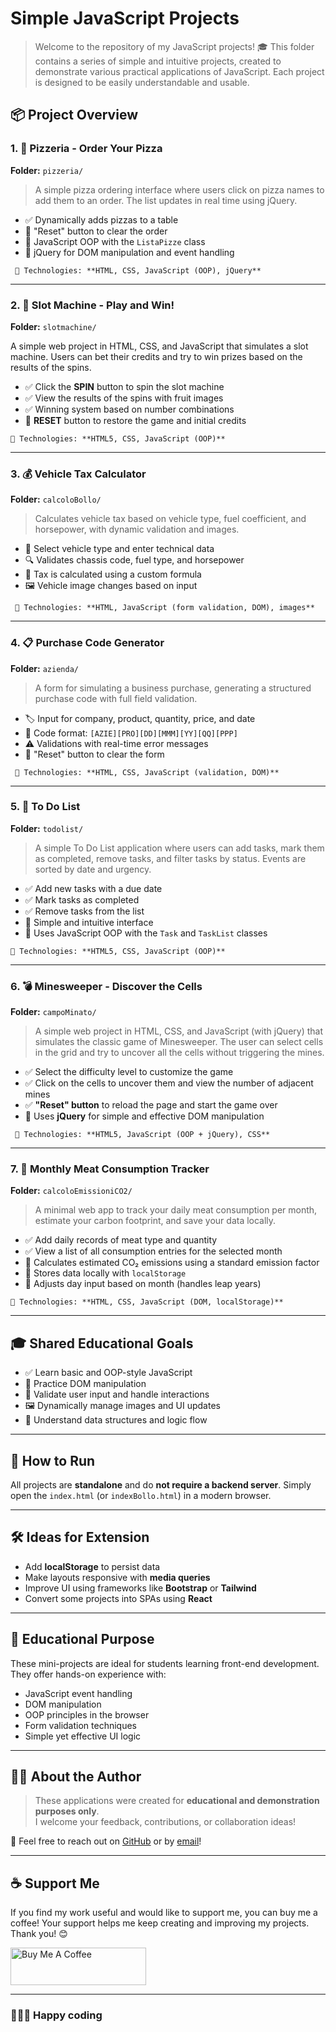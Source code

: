 # Simple JavaScript Projects

> Welcome to the repository of my JavaScript projects! 🎓
 This folder contains a series of simple and intuitive projects, created to demonstrate various practical applications of JavaScript. Each project is designed to be easily understandable and usable.

## 📦 Project Overview

### 1. 🍕 Pizzeria - Order Your Pizza  
**Folder:** `pizzeria/`

>A simple pizza ordering interface where users click on pizza names to add them to an order. The list updates in real time using jQuery.

- ✅ Dynamically adds pizzas to a table  
- 🔁 "Reset" button to clear the order  
- 🧠 JavaScript OOP with the `ListaPizze` class  
- 📌 jQuery for DOM manipulation and event handling  

` 🔧 Technologies: **HTML, CSS, JavaScript (OOP), jQuery**`

---

### 2. 🎰 Slot Machine - Play and Win!  
**Folder:** `slotmachine/`

A simple web project in HTML, CSS, and JavaScript that simulates a slot machine. Users can bet their credits and try to win prizes based on the results of the spins.

- ✅ Click the **SPIN** button to spin the slot machine  
- ✅ View the results of the spins with fruit images  
- ✅ Winning system based on number combinations  
- 🔁 **RESET** button to restore the game and initial credits  

`🔧 Technologies: **HTML5, CSS, JavaScript (OOP)**`

---

### 3. 💰 Vehicle Tax Calculator  
**Folder:** `calcoloBollo/`

>Calculates vehicle tax based on vehicle type, fuel coefficient, and horsepower, with dynamic validation and images.

- 🚗 Select vehicle type and enter technical data  
- 🔍 Validates chassis code, fuel type, and horsepower  
- 💸 Tax is calculated using a custom formula  
- 🖼️ Vehicle image changes based on input  

` 🔧 Technologies: **HTML, JavaScript (form validation, DOM), images**`

---

### 4. 📋 Purchase Code Generator  
**Folder:** `azienda/`

>A form for simulating a business purchase, generating a structured purchase code with full field validation.

- 🏷️ Input for company, product, quantity, price, and date  
- 🔐 Code format: `[AZIE][PRO][DD][MMM][YY][QQ][PPP]`  
- ⚠️ Validations with real-time error messages  
- 🔁 "Reset" button to clear the form  

` 🔧 Technologies: **HTML, CSS, JavaScript (validation, DOM)**`

---

### 5. 📝 To Do List  
**Folder:** `todolist/`

>A simple To Do List application where users can add tasks, mark them as completed, remove tasks, and filter tasks by status. Events are sorted by date and urgency.

- ✅ Add new tasks with a due date  
- ✅ Mark tasks as completed  
- ✅ Remove tasks from the list  
- 🔁 Simple and intuitive interface  
- 🧠 Uses JavaScript OOP with the `Task` and `TaskList` classes

`🔧 Technologies: **HTML5, CSS, JavaScript (OOP)**`

---

### 6. 💣 Minesweeper - Discover the Cells  
**Folder:** `campoMinato/`

>A simple web project in HTML, CSS, and JavaScript (with jQuery) that simulates the classic game of Minesweeper. The user can select cells in the grid and try to uncover all the cells without triggering the mines.

- ✅ Select the difficulty level to customize the game  
- ✅ Click on the cells to uncover them and view the number of adjacent mines  
- ✅ **"Reset" button** to reload the page and start the game over  
- 🔁 Uses **jQuery** for simple and effective DOM manipulation  

` 🔧 Technologies: **HTML5, JavaScript (OOP + jQuery), CSS**`

---

### 7. 🥩 Monthly Meat Consumption Tracker  
**Folder:** `calcoloEmissioniCO2/`

>A minimal web app to track your daily meat consumption per month, estimate your carbon footprint, and save your data locally.

- ✅ Add daily records of meat type and quantity  
- ✅ View a list of all consumption entries for the selected month  
- 🧮 Calculates estimated CO₂ emissions using a standard emission factor  
- 💾 Stores data locally with `localStorage`  
- 📆 Adjusts day input based on month (handles leap years)  

`🔧 Technologies: **HTML, CSS, JavaScript (DOM, localStorage)**`

---

## 🎓 Shared Educational Goals

- ✅ Learn basic and OOP-style JavaScript  
- 📌 Practice DOM manipulation  
- 🧪 Validate user input and handle interactions  
- 🖼️ Dynamically manage images and UI updates  
- 🧩 Understand data structures and logic flow  

---

## 📂 How to Run

All projects are **standalone** and do **not require a backend server**. Simply open the `index.html` (or `indexBollo.html`) in a modern browser.

---

## 🛠️ Ideas for Extension

- Add **localStorage** to persist data  
- Make layouts responsive with **media queries**  
- Improve UI using frameworks like **Bootstrap** or **Tailwind**  
- Convert some projects into SPAs using **React**

---

## 🧠 Educational Purpose

These mini-projects are ideal for students learning front-end development. They offer hands-on experience with:

- JavaScript event handling  
- DOM manipulation  
- OOP principles in the browser  
- Form validation techniques  
- Simple yet effective UI logic

---

## 👨‍💻 About the Author

> These applications were created for **educational and demonstration purposes only**.  
I welcome your feedback, contributions, or collaboration ideas!

💬 Feel free to reach out on [GitHub](https://github.com/andredisa) or by [email](mailto:andreadisanti22@gmail.com)!

---

## ☕ Support Me

If you find my work useful and would like to support me, you can buy me a coffee! Your support helps me keep creating and improving my projects. Thank you! 😊

<a href="https://www.buymeacoffee.com/andredisa" target="_blank"><img src="https://cdn.buymeacoffee.com/buttons/v2/default-yellow.png" alt="Buy Me A Coffee" style="height: 60px !important;width: 217px !important;" ></a>

---

### 🧑‍💻✨ Happy coding
